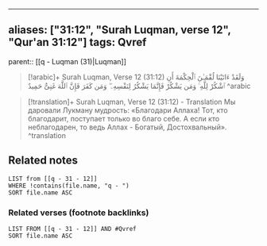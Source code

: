 
---
aliases: ["31:12", "Surah Luqman, verse 12", "Qur'an 31:12"]
tags: Qvref
---

parent:: [[q - Luqman (31)|Luqman]]

> [!arabic]+ Surah Luqman, Verse 12 (31:12)
> <span class="quran-arabic">وَلَقَدْ ءَاتَيْنَا لُقْمَـٰنَ ٱلْحِكْمَةَ أَنِ ٱشْكُرْ لِلَّهِ ۚ وَمَن يَشْكُرْ فَإِنَّمَا يَشْكُرُ لِنَفْسِهِۦ ۖ وَمَن كَفَرَ فَإِنَّ ٱللَّهَ غَنِىٌّ حَمِيدٌ</span>
^arabic

> [!translation]+ Surah Luqman, Verse 12 (31:12) - Translation
> Мы даровали Лукману мудрость: «Благодари Аллаха! Тот, кто благодарит, поступает только во благо себе. А если кто неблагодарен, то ведь Аллах - Богатый, Достохвальный».
^translation



## Related notes
```dataview
LIST from [[q - 31 - 12]]
WHERE !contains(file.name, "q - ")
SORT file.name ASC
```

### Related verses (footnote backlinks)
```dataview
LIST FROM [[q - 31 - 12]] AND #Qvref
SORT file.name ASC
```

